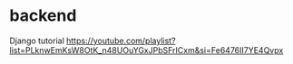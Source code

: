 # backend


Django tutorial 
https://youtube.com/playlist?list=PLknwEmKsW8OtK_n48UOuYGxJPbSFrICxm&si=Fe6476II7YE4Qvpx
